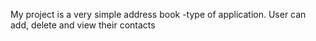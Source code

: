 My project is a very simple address book -type of application. User can add, delete and view their contacts
